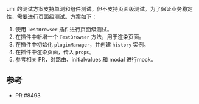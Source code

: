 umi 的测试方案支持单测和组件测试，但不支持页面级测试。为了保证业务稳定性，需要进行页面级测试。方案如下：

1. 使用 `TestBrowser` 插件进行页面级测试。
2. 在插件中新增一个 `TestBrowser` 方法，用于渲染页面。
3. 在插件中初始化 `pluginManager`，并创建 `history` 实例。
4. 在插件中渲染页面，传入 `props`。
5. 参考相关 PR，对路由、initialvalues 和 modal 进行mock。

## 参考

- PR #8493

